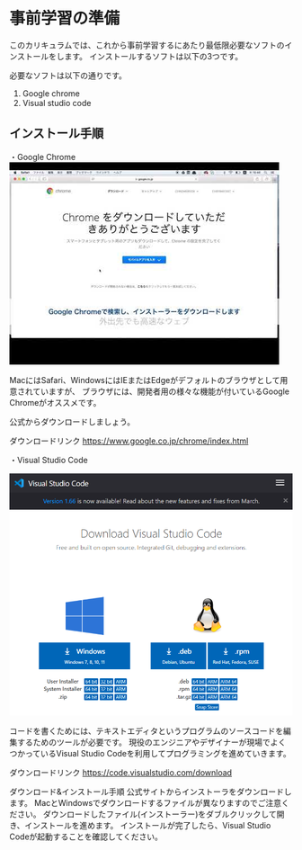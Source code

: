 # 事前学習の準備
このカリキュラムでは、これから事前学習するにあたり最低限必要なソフトのインストールをします。
インストールするソフトは以下の3つです。

必要なソフトは以下の通りです。

1. Google chrome
2. Visual studio code

## インストール手順
・Google Chrome
![chrome link](./img/chrome.jpg)

MacにはSafari、WindowsにはIEまたはEdgeがデフォルトのブラウザとして用意されていますが、
ブラウザには、開発者用の様々な機能が付いているGoogle Chromeがオススメです。

公式からダウンロードしましょう。

ダウンロードリンク
https://www.google.co.jp/chrome/index.html

・Visual Studio Code

![visual studio link](./img/visualstudio.PNG)

コードを書くためには、テキストエディタというプログラムのソースコードを編集するためのツールが必要です。
現役のエンジニアやデザイナーが現場でよくつかっているVisual Studio Codeを利用してプログラミングを進めていきます。

ダウンロードリンク
https://code.visualstudio.com/download

ダウンロード&インストール手順
公式サイトからインストーラをダウンロードします。
MacとWindowsでダウンロードするファイルが異なりますのでご注意ください。
ダウンロードしたファイル(インストーラー)をダブルクリックして開き、インストールを進めます。
インストールが完了したら、Visual Studio Codeが起動することを確認してください。